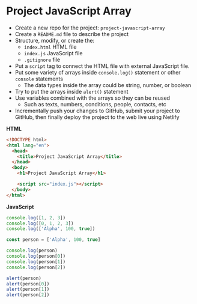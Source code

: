 # Project JavaScript Array

- Create a new repo for the project: `project-javascript-array`
- Create a `README.md` file to describe the project
- Structure, modify, or create the:
  - `index.html` HTML file
  - `index.js` JavaScript file
  - `.gitignore` file
- Put a `script` tag to connect the HTML file with external JavaScript file.
- Put some variety of arrays inside `console.log()` statement or other `console` statements
  - The data types inside the array could be string, number, or boolean
- Try to put the arrays inside `alert()` statement
- Use variables combined with the arrays so they can be reused
  - Such as texts, numbers, conditions, people, contacts, etc
- Incrementally push your changes to GitHub, submit your project to GitHub, then finally deploy the project to the web live using Netlify

**HTML**

```html
<!DOCTYPE html>
<html lang="en">
  <head>
    <title>Project JavaScript Array</title>
  </head>
  <body>
    <h1>Project JavaScript Array</h1>

    <script src="index.js"></script>
  </body>
</html>
```

**JavaScript**

```js
console.log([1, 2, 3])
console.log([0, 1, 2, 3])
console.log(['Alpha', 100, true])

const person = ['Alpha', 100, true]

console.log(person)
console.log(person[0])
console.log(person[1])
console.log(person[2])

alert(person)
alert(person[0])
alert(person[1])
alert(person[2])
```

